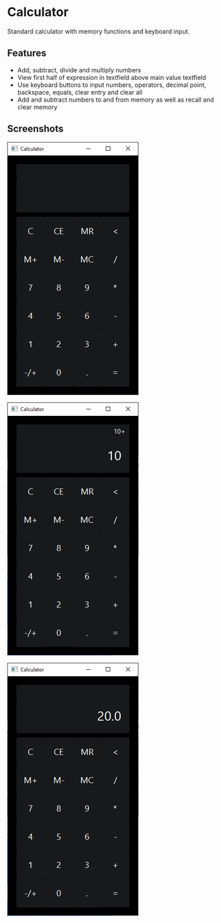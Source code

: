 # Calculator

Standard calculator with memory functions and keyboard input.

## Features
- Add, subtract, divide and multiply numbers
- View first half of expression in textfield above main value textfield
- Use keyboard buttons to input numbers, operators, decimal point, backspace, equals, clear entry and clear all
- Add and subtract numbers to and from memory as well as recall and clear memory

## Screenshots
![](src/assets/Calculator%20Empty.png)

![](src/assets/Calculator%20Showing%2010%2B10.png)

![](src/assets/Calculator%20Showing%20Answer.png)
